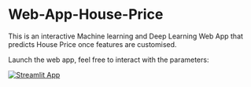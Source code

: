 # Web-App-House-Price
This is an interactive Machine learning and Deep Learning Web App that predicts House Price once features are customised.

Launch the web app, feel free to interact with the parameters:

[![Streamlit App](https://static.streamlit.io/badges/streamlit_badge_black_white.svg)](https://share.streamlit.io/tosindare/web-app-house-price/main/real_estate_app.py)

